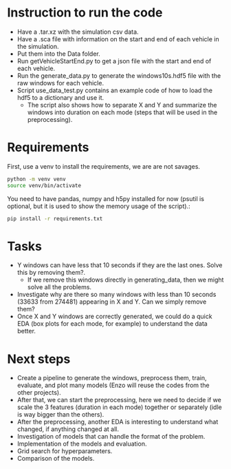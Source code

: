 # Instruction to run the code
- Have a .tar.xz with the simulation csv data.
- Have a .sca file with information on the start and end of each vehicle in the simulation.
- Put them into the Data folder.
- Run getVehicleStartEnd.py to get a json file with the start and end of each vehicle.
- Run the generate_data.py to generate the windows10s.hdf5 file with the raw windows for each vehicle.
- Script use_data_test.py contains an example code of how to load the hdf5 to a dictionary and use it. 
    - The script also shows how to separate X and Y and summarize the windows into duration on each mode (steps that will be used in the preprocessing).

# Requirements
First, use a venv to install the requirements, we are are not savages.
```bash
python -m venv venv
source venv/bin/activate
```
You need to have pandas, numpy and h5py installed for now (psutil is optional, but it is used to show the memory usage of the script).:
```bash
pip install -r requirements.txt
```

# Tasks
- Y windows can have less that 10 seconds if they are the last ones. Solve this by removing them?.
    - If we remove this windows directly in generating_data, then we might solve all the problems.
- Investigate why are there so many windows with less than 10 seconds (33633 from 274481) appearing in X and Y. Can we simply remove them?
- Once X and Y windows are correctly generated, we could do a quick EDA (box plots for each mode, for example) to understand the data better.

# Next steps
- Create a pipeline to generate the windows, preprocess them, train, evaluate, and plot many models (Enzo will reuse the codes from the other projects).
- After that, we can start the preprocessing, here we need to decide if we scale the 3 features (duration in each mode) together or separately (idle is way bigger than the others).
- After the preprocessing, another EDA is interesting to understand what changed, if anything changed at all.
- Investigation of models that can handle the format of the problem.
- Implementation of the models and evaluation.
- Grid search for hyperparameters.
- Comparison of the models.
